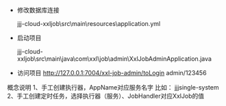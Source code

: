 - 修改数据库连接

  jjj-cloud-xxljob\src\main\resources\application.yml
  
- 启动项目

  jjj-cloud-xxljob\src\main\java\com\xxl\job\admin\XxlJobAdminApplication.java
  
 - 访问项目
  http://127.0.0.1:7004/xxl-job-admin/toLogin
  admin/123456
   
   
   
 概念说明
 1、手工创建执行器，AppName对应服务名字  比如： jjjsingle-system
 2、手工创建定时任务，选择执行器（服务）、JobHandler对应XxlJob的值

